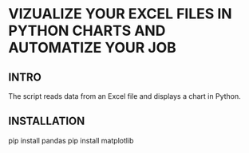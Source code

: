 # VIZUALIZE YOUR EXCEL FILES IN PYTHON CHARTS AND AUTOMATIZE YOUR JOB
## INTRO
The script reads data from an Excel file and displays a chart in Python.
## INSTALLATION 
pip install pandas 
pip install matplotlib
